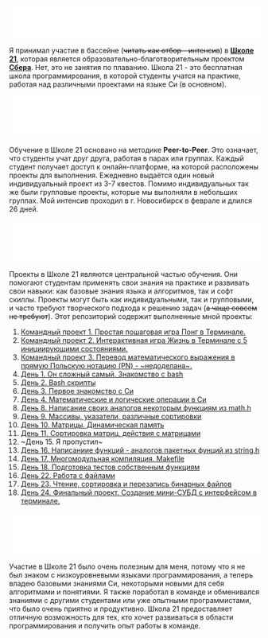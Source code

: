 
![](https://github.com/karnaksp/Educational-projects/blob/main/schpool21/images/banner.svg)

Я принимал участие в бассейне (~~читать как отбор - интенсив~~) в [**Школе 21**](https://21-school.ru/), которая является образовательно-благотворительным проектом [**Сбера**](https://sber.ru/). Нет, это не занятия по плаванию. Школа 21 - это бесплатная школа программирования, в которой студенты учатся на практике, работая над различными проектами на языке Си (в основном).

![Обучение](https://github.com/karnaksp/Educational-projects/blob/main/schpool21/images/teach.svg)

Обучение в Школе 21 основано на методике **Peer-to-Peer**. Это означает, что студенты учат друг друга, работая в парах или группах. Каждый студент получает доступ к онлайн-платформе, на которой расположены проекты для выполнения. Ежедневно выдаётся один новый индивидуальный проект из 3-7 квестов. Помимо индивидуальных так же были групповые проекты, которые мы выполняли в небольших группах. Мой интенсив проходил в г. Новосибирск в феврале и длился 26 дней.

![Проекты](https://github.com/karnaksp/Educational-projects/blob/main/schpool21/images/projects.svg)

Проекты в Школе 21 являются центральной частью обучения. Они помогают студентам применять свои знания на практике и развивать свои навыки: как базовые знания языка и алгоритмов, так и софт скиллы. Проекты могут быть как индивидуальными, так и групповыми, и часто требуют творческого подхода к решению задач (~~а чаще совсем не требуют~~). Этот репозиторий содержит выполненные мной проекты:

1. [Командный проект 1. Простая пошаговая игра Понг в Терминале.](https://github.com/karnaksp/Educational-projects/tree/main/schpool21/Pong)
2. [Командный проект 2. Интерактивная игра Жизнь в Терминале с 5 инициирующими состояниями.](https://github.com/karnaksp/Educational-projects/tree/main/schpool21/game_of_life)
3. [Командный проект 3. Перевод математического выражения в прямую Польскую нотацию (PN) - ~недоделана~. ](https://github.com/karnaksp/Educational-projects/tree/main/schpool21/pollish_notation)
4. [День 1. Он сложный самый. Знакомство с bash](https://github.com/karnaksp/Educational-projects/tree/main/schpool21/bash)
5. [День 2. Bash скрипты](https://github.com/karnaksp/Educational-projects/tree/main/schpool21/vim-and-gitlab)
6. [День 3. Первое знакомство с Си](https://github.com/karnaksp/Educational-projects/tree/main/schpool21/first_c)
7. [День 4. Математические и логические операции в Си](https://github.com/karnaksp/Educational-projects/tree/main/schpool21/math_operations)
8. [День 8. Написание своих аналогов некоторым функциям из math.h](https://github.com/karnaksp/Educational-projects/tree/main/schpool21/math_func)
9. [День 9. Массивы, указатели, различные сортировки](https://github.com/karnaksp/Educational-projects/tree/main/schpool21/sort)
10. [День 10. Матрицы. Динамическая память](https://github.com/karnaksp/Educational-projects/tree/main/schpool21/matrix)
11. [День 11. Сортировка матриц, действия с матрицами](https://github.com/karnaksp/Educational-projects/tree/main/schpool21/matrices_changes)
12. ~День 15. Я пропустил~
13. [День 16. Написаниие функций - аналогов пакетных фунций из string.h](https://github.com/karnaksp/Educational-projects/tree/main/schpool21/string)
14. [День 17. Многомодульная компиляция. Makefile](https://github.com/karnaksp/Educational-projects/tree/main/schpool21/compiler_h)
15. [День 18. Подготовка тестов собственным функциям](https://github.com/karnaksp/Educational-projects/tree/main/schpool21/test_for_h)
16. [День 22. Работа с файлами](https://github.com/karnaksp/Educational-projects/tree/main/schpool21/work_w_files)
17. [День 23. Чтение, сортировка и перезапись бинарных файлов](https://github.com/karnaksp/Educational-projects/tree/main/schpool21/binary_read)
18. [День 24. Финальный проект. Создание мини-СУБД с интерфейсом в терминале.](https://github.com/karnaksp/Educational-projects/tree/main/schpool21/database)

![Заключение](https://github.com/karnaksp/Educational-projects/blob/main/schpool21/images/conclusion.svg)

Участие в Школе 21 было очень полезным для меня, потому что я не был знаком с низкоуровневыми языками программирования, а теперь владею базовыми знаниями Си, некоторыми новыми для себя алгоритмами и понятиями. Я также поработал в команде и обменивался знаниями с другими студентами или уже опытными программистами, что было очень приятно и продуктивно. Школа 21 предоставляет отличную возможность для тех, кто хочет развиваться в области программирования и получить опыт работы в команде.
